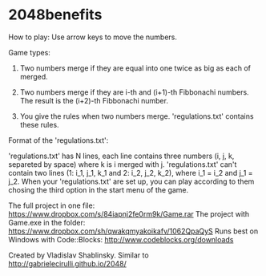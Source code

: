 2048benefits
============

How to play: 
Use arrow keys to move the numbers. 

Game types:

1. Two numbers merge if they are equal into one twice as big as each of merged.

2. Two numbers merge if they are i-th and (i+1)-th Fibbonachi numbers. The result is the (i+2)-th Fibbonachi number.

3. You give the rules when two numbers merge. 'regulations.txt' contains these rules.

Format of the 'regulations.txt':

'regulations.txt' has N lines, each line contains three numbers (i, j, k, separeted by space) where k is i merged with j.
'regulations.txt' can't contain two lines (1: i_1, j_1, k_1 and 2: i_2, j_2, k_2), where i_1 = i_2 and j_1 = j_2.
When your 'regulations.txt' are set up, you can play according to them chosing the third option in the start menu of the game.
  

The full project in one file: https://www.dropbox.com/s/84iapnj2fe0rm9k/Game.rar
The project with Game.exe in the folder: https://www.dropbox.com/sh/qwakqmyakoikafv/1062QpaQyS
Runs best on Windows with Code::Blocks: http://www.codeblocks.org/downloads 

Created by Vladislav Shablinsky. Similar to http://gabrielecirulli.github.io/2048/
